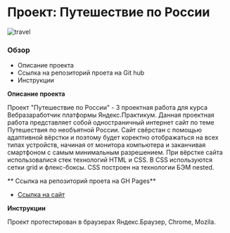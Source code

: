 
# Проект: Путешествие по России
![travel](https://user-images.githubusercontent.com/98919779/216031714-f3cd2cee-978d-4b44-a08d-f4c1dcb8254a.png)

### Обзор
* Описание проекта
* Ссылка на репозиторий проета на Git hub
* Инструкции

**Описание проекта**

Проект "Путешествие по России" - 3 проектная работа для курса Вебразаработчик платформы Яндекс.Практикум.
Данная проектная работа представляет собой одностраничный интернет сайт по теме Путешествия по необъятной России. Сайт свёрстан с помощью адаптивной вёрстки и поэтому будет коректно отображаться на всех типах устройств, начиная от монитора компьютера и заканчивая смартфоном с самым минимальным разрешением. При вёрстке сайта использовалися стек технологий HTML и CSS. В CSS используются сетки grid и флекс-боксы. CSS построен на технологии БЭМ nested.

** Ссылка на репозиторий проета на GH Pages**

* [Ссылка на сайт](https://lexproject.github.io/russian-travel/)

**Инструкции**

Проект протестирован в браузерах  Яндекс.Браузер, Chrome, Mozila.
